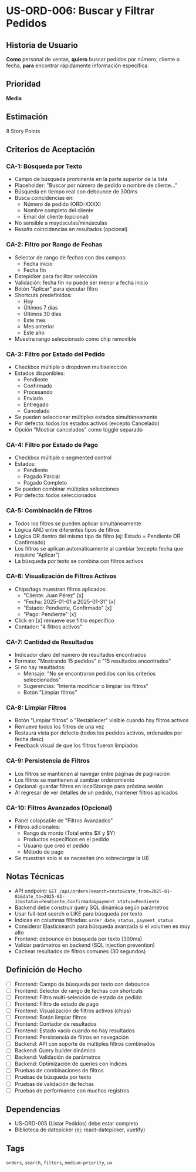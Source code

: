 # US-ORD-006: Buscar y Filtrar Pedidos

## Historia de Usuario
**Como** personal de ventas,
**quiero** buscar pedidos por número, cliente o fecha,
**para** encontrar rápidamente información específica.

## Prioridad
**Media**

## Estimación
8 Story Points

## Criterios de Aceptación

### CA-1: Búsqueda por Texto
- Campo de búsqueda prominente en la parte superior de la lista
- Placeholder: "Buscar por número de pedido o nombre de cliente..."
- Búsqueda en tiempo real con debounce de 300ms
- Busca coincidencias en:
  - Número de pedido (ORD-XXXX)
  - Nombre completo del cliente
  - Email del cliente (opcional)
- No sensible a mayúsculas/minúsculas
- Resalta coincidencias en resultados (opcional)

### CA-2: Filtro por Rango de Fechas
- Selector de rango de fechas con dos campos:
  - Fecha inicio
  - Fecha fin
- Datepicker para facilitar selección
- Validación: fecha fin no puede ser menor a fecha inicio
- Botón "Aplicar" para ejecutar filtro
- Shortcuts predefinidos:
  - Hoy
  - Últimos 7 días
  - Últimos 30 días
  - Este mes
  - Mes anterior
  - Este año
- Muestra rango seleccionado como chip removible

### CA-3: Filtro por Estado del Pedido
- Checkbox múltiple o dropdown multiselección
- Estados disponibles:
  - Pendiente
  - Confirmado
  - Procesando
  - Enviado
  - Entregado
  - Cancelado
- Se pueden seleccionar múltiples estados simultáneamente
- Por defecto: todos los estados activos (excepto Cancelado)
- Opción "Mostrar cancelados" como toggle separado

### CA-4: Filtro por Estado de Pago
- Checkbox múltiple o segmented control
- Estados:
  - Pendiente
  - Pagado Parcial
  - Pagado Completo
- Se pueden combinar múltiples selecciones
- Por defecto: todos seleccionados

### CA-5: Combinación de Filtros
- Todos los filtros se pueden aplicar simultáneamente
- Lógica AND entre diferentes tipos de filtros
- Lógica OR dentro del mismo tipo de filtro (ej: Estado = Pendiente OR Confirmado)
- Los filtros se aplican automáticamente al cambiar (excepto fecha que requiere "Aplicar")
- La búsqueda por texto se combina con filtros activos

### CA-6: Visualización de Filtros Activos
- Chips/tags muestran filtros aplicados:
  - "Cliente: Juan Pérez" [x]
  - "Fecha: 2025-01-01 a 2025-01-31" [x]
  - "Estado: Pendiente, Confirmado" [x]
  - "Pago: Pendiente" [x]
- Click en [x] remueve ese filtro específico
- Contador: "4 filtros activos"

### CA-7: Cantidad de Resultados
- Indicador claro del número de resultados encontrados
- Formato: "Mostrando 15 pedidos" o "15 resultados encontrados"
- Si no hay resultados:
  - Mensaje: "No se encontraron pedidos con los criterios seleccionados"
  - Sugerencias: "Intenta modificar o limpiar los filtros"
  - Botón "Limpiar filtros"

### CA-8: Limpiar Filtros
- Botón "Limpiar filtros" o "Restablecer" visible cuando hay filtros activos
- Remueve todos los filtros de una vez
- Restaura vista por defecto (todos los pedidos activos, ordenados por fecha desc)
- Feedback visual de que los filtros fueron limpiados

### CA-9: Persistencia de Filtros
- Los filtros se mantienen al navegar entre páginas de paginación
- Los filtros se mantienen al cambiar ordenamiento
- Opcional: guardar filtros en localStorage para próxima sesión
- Al regresar de ver detalles de un pedido, mantener filtros aplicados

### CA-10: Filtros Avanzados (Opcional)
- Panel colapsable de "Filtros Avanzados"
- Filtros adicionales:
  - Rango de monto (Total entre $X y $Y)
  - Productos específicos en el pedido
  - Usuario que creó el pedido
  - Método de pago
- Se muestran solo si se necesitan (no sobrecargar la UI)

## Notas Técnicas
- API endpoint: `GET /api/orders?search=texto&date_from=2025-01-01&date_to=2025-01-31&status=Pendiente,Confirmado&payment_status=Pendiente`
- Backend debe construir query SQL dinámica según parámetros
- Usar full-text search o LIKE para búsqueda por texto
- Índices en columnas filtradas: `order_date`, `status`, `payment_status`
- Considerar Elasticsearch para búsqueda avanzada si el volumen es muy alto
- Frontend: debounce en búsqueda por texto (300ms)
- Validar parámetros en backend (SQL injection prevention)
- Cachear resultados de filtros comunes (30 segundos)

## Definición de Hecho
- [ ] Frontend: Campo de búsqueda por texto con debounce
- [ ] Frontend: Selector de rango de fechas con shortcuts
- [ ] Frontend: Filtro multi-selección de estado de pedido
- [ ] Frontend: Filtro de estado de pago
- [ ] Frontend: Visualización de filtros activos (chips)
- [ ] Frontend: Botón limpiar filtros
- [ ] Frontend: Contador de resultados
- [ ] Frontend: Estado vacío cuando no hay resultados
- [ ] Frontend: Persistencia de filtros en navegación
- [ ] Backend: API con soporte de múltiples filtros combinados
- [ ] Backend: Query builder dinámico
- [ ] Backend: Validación de parámetros
- [ ] Backend: Optimización de queries con índices
- [ ] Pruebas de combinaciones de filtros
- [ ] Pruebas de búsqueda por texto
- [ ] Pruebas de validación de fechas
- [ ] Pruebas de performance con muchos registros

## Dependencias
- US-ORD-005 (Listar Pedidos) debe estar completo
- Biblioteca de datepicker (ej: react-datepicker, vuetify)

## Tags
`orders`, `search`, `filters`, `medium-priority`, `ux`
